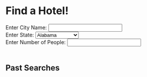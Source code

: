 <html>
<head>
    <title>Hotel Recommendations</title>
    <link rel="preconnect" href="https://fonts.googleapis.com/">
    <link rel="preconnect" href="https://fonts.gstatic.com/" crossorigin>
    <link href="https://fonts.googleapis.com/css2?family=Orbitron:wght@500&display=swap" rel="stylesheet">
    <style>
        #searchbar {
            width: 200px;
        }
        #searchbar2 {
            width: 200px;
        }
        #searchbar3 {
            width: 200px;
        }
    </style>
</head>
<body>
    <h1>Find a Hotel!</h1>
    <label for="searchbar">Enter City Name: </label>
    <input type="text" id="searchbar">
    <br>
    <label for="state_menu">Enter State:</label>
    <select id="state_menu" name="state_menu">
        <option value="AL">Alabama</option>
        <option value="AK">Alaska</option>
        <option value="AZ">Arizona</option>
        <option value="AR">Arkansas</option>
        <option value="CA">California</option>
        <option value="CO">Colorado</option>
        <option value="CT">Connecticut</option>
        <option value="DE">Delaware</option>
        <option value="FL">Florida</option>
        <option value="GA">Georgia</option>
        <option value="HI">Hawaii</option>
        <option value="ID">Idaho</option>
        <option value="IL">Illinois</option>
        <option value="IN">Indiana</option>
        <option value="IA">Iowa</option>
        <option value="KS">Kansas</option>
        <option value="KY">Kentucky</option>
        <option value="LA">Louisiana</option>
        <option value="ME">Maine</option>
        <option value="MA">Massachusetts</option>
        <option value="MI">Michigan</option>
        <option value="MN">Minnesota</option>
        <option value="MS">Mississippi</option>
        <option value="MO">Missouri</option>
        <option value="MT">Montana</option>
        <option value="NE">Nebraska</option>
        <option value="NV">Nevada</option>
        <option value="NH">New Hampshire</option>
        <option value="NJ">New Jersey</option>
        <option value="NM">New Mexico</option>
        <option value="NY">New York</option>
        <option value="NC">North Carolina</option>
        <option value="ND">North Dakota</option>
        <option value="OH">Ohio</option>
        <option value="OK">Oklahoma</option>
        <option value="OR">Oregon</option>
        <option value="PA">Pennsylvania</option>
         <option value="RI">Rhode Island</option>
        <option value="SC">South Carolina</option>
        <option value="SD">South Dakota</option>
        <option value="TN">Tennessee</option>
        <option value="TX">Texas</option>
        <option value="UT">Utah</option>
        <option value="VT">Vermont</option>
        <option value="VA">Virginia</option>
        <option value="WA">Washington</option>
        <option value="WV">West Virginia</option>
        <option value="WI">Wisconsin</option>
        <option value="WY">Wyoming</option>
    </select>
    <br>
    <label for="searchbar3">Enter Number of People: </label>
    <input type="text" id="searchbar3">
    <table>
        <thead>
            <tr>
                <br>
                <br>
                <h2>Past Searches</h2>
            </tr>
        </thead>
        <tbody id="wishlist">
        </tbody>
    </table>
    <script>
        document.getElementById("searchbar").addEventListener("keyup", function (event) {
            if (event.key === "Enter") {
                var city = event.target.value;
                var state = document.getElementById("state_menu").value;
                var people = document.getElementById("searchbar3").value;
                addToWishlist(city, state, people);
                event.target.value = ""; 
            }
        });
        function addToWishlist(city, state, people) {
            var wishlist = document.getElementById("wishlist");
            var row = wishlist.insertRow(-1);
            var cell = row.insertCell(0);
            cell.innerHTML = "City: " + city + ", State: " + state + ", People: " + people;
        }
    </script>
</body>
</html>

